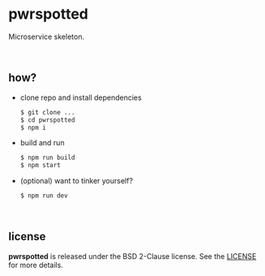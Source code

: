 # pwrspotted

Microservice skeleton.

<br />




## how?

* clone repo and install dependencies
    ```bash
    $ git clone ...
    $ cd pwrspotted
    $ npm i
    ```

* build and run
    ```bash
    $ npm run build
    $ npm start
    ```

* (optional) want to tinker yourself?
    ```bash
    $ npm run dev
    ```

<br />




## license

**pwrspotted** is released under the BSD 2-Clause license. See the
[LICENSE](./LICENSE) for more details.
